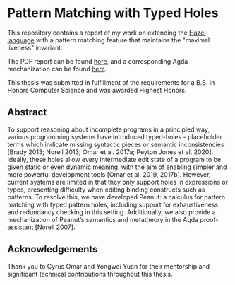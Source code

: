 # Pattern Matching with Typed Holes

This repository contains a report of my work on extending the [Hazel language](hazel.org) with a pattern matching feature that maintains the "maximal liveness" invariant.

The PDF report can be found [here](thesis.pdf), and a corresponding Agda mechanization can be found [here](https://github.com/hazelgrove/patterns-agda).

This thesis was submitted in fulfillment of the requirements for a B.S. in Honors Computer Science and was awarded Highest Honors.

## Abstract 

To support reasoning about incomplete programs in a principled way, various programming systems have introduced typed-holes - placeholder terms which indicate missing syntactic pieces or semantic inconsistencies [Brady 2013; Norell 2013; Omar et al. 2017a; Peyton Jones et al. 2020]. Ideally, these holes allow every intermediate edit state of a program to be given static or even dynamic meaning, with the aim of enabling simpler and more powerful development tools [Omar et al. 2019, 2017b]. However, current systems are limited in that they only support holes in expressions or types, presenting difficulty when editing binding constructs such as patterns. To resolve this, we have developed Peanut: a calculus for pattern matching with typed pattern holes, including support for exhaustiveness and redundancy checking in this setting. Additionally, we also provide a mechanization of Peanut’s semantics and metatheory in the Agda proof-assistant [Norell 2007].

## Acknowledgements
Thank you to Cyrus Omar and Yongwei Yuan for their mentorship and significant technical contributions throughout this thesis.
